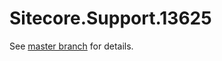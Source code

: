 # Sitecore.Support.13625

See [master branch](https://github.com/sitecoresupport/Sitecore.Support.13625) for details.